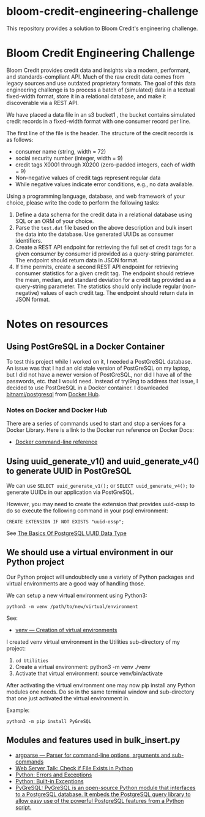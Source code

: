# bloom-credit-engineering-challenge
This repository provides a solution to Bloom Credit's engineering challenge.

# ​Bloom Credit Engineering Challenge
Bloom Credit provides credit data and insights via a modern, performant, and standards-compliant API. Much of the raw credit data comes from legacy sources and use outdated proprietary formats. The goal of this data engineering challenge is to process a batch of (simulated) data in a textual fixed-width format, store it in a relational database, and make it discoverable via a REST API.

We have placed a data file in an s3 bucket1​ ​, the bucket contains simulated credit records in a fixed-width format with one consumer record per line.

The first line of the file is the header. The structure of the credit records is as follows:

* consumer name (string, width = 72)
* social security number (integer, width = 9)
* credit tags X0001 through X0200 (zero-padded integers, each of width = 9)
* Non-negative values of credit tags represent regular data
* While negative values indicate error conditions, e.g., no data available.

Using a programming language, database, and web framework of your choice, please write the code to perform the following tasks:

1. Define a data schema for the credit data in a relational database using SQL or an ORM of your choice.
2. Parse the `test.dat` file based on the above description and bulk insert the data into the database. Use generated UUIDs as consumer identifiers.
3. Create a REST API endpoint for retrieving the full set of credit tags for a given consumer by consumer id provided as a query-string parameter. The endpoint should return data in JSON format.
4. If time permits, create a second REST API endpoint for retrieving consumer statistics for a given credit tag. The endpoint should retrieve the mean, median, and standard deviation for a credit tag provided as a query-string parameter. The statistics should only include regular (non-negative) values of each credit tag. The endpoint should return data in JSON format.

# Notes on resources
## Using PostGreSQL in a Docker Container
To test this project while I worked on it, I needed a PostGreSQL database. An issue was that I had an old stale version of PostGreSQL on my laptop, but I did not have a newer version of PostGreSQL, nor did I have all of the passwords, etc. that I would need. Instead of tryi9ng to address that issue, I decided to use PostGreSQL in a Docker container. I downloaded [bitnami/postgresql](https://hub.docker.com/r/bitnami/postgresql) from [Docker Hub](https://hub.docker.com/).

### Notes on Docker and Docker Hub
There are a series of commands used to start and stop a services for a Docker
Library. Here is a link to the Docker run reference on Docker Docs:

* [Docker command-line reference](https://docs.docker.com/engine/reference/run/)

## Using uuid_generate_v1() and uuid_generate_v4() to generate UUID in PostGreSQL
We can use `SELECT uuid_generate_v1();` or `SELECT uuid_generate_v4();` to
generate UUIDs in our application via PostGreSQL.

However, you may need to create the extension that provides uuid-ossp to
do so execute the following command in your psql environment:

`CREATE EXTENSION IF NOT EXISTS "uuid-ossp";`

See [The Basics Of PostgreSQL UUID Data Type](https://www.postgresqltutorial.com/postgresql-uuid/)

## We should use a virtual environment in our Python project
Our Python project will undoubtedly use a variety of Python packages and
virtual environments are a good way of handling those.

We can setup a new virtual environment using Python3:

`python3 -m venv /path/to/new/virtual/environment`

See:
* [venv — Creation of virtual environments](https://docs.python.org/3/library/venv.html)

I created venv virtual environment in the Utilities sub-directory of my project:
1. `cd Utilities`
2. Create a virtual environment: python3 -m venv ./venv
3. Activate that virtual environment: source venv/bin/activate

After activating the virtual environment one may now pip install any Python
modules one needs. Do so in the same terminal window and sub-directory
that one just activated the virtual environment in.

Example:

`python3 -m pip install PyGreSQL`
## Modules and features used in bulk_insert.py
* [argparse — Parser for command-line options, arguments and sub-commands](https://docs.python.org/3/library/argparse.html)
* [Web Server Talk: Check if File Exists in Python](https://www.webservertalk.com/check-if-file-exists-in-python)
* [Python: Errors and Exceptions](https://docs.python.org/3/tutorial/errors.html)
* [Python: Built-in Exceptions](https://docs.python.org/3/library/exceptions.html)
* [PyGreSQL: PyGreSQL is an open-source Python module that interfaces to a PostgreSQL database. It embeds the PostgreSQL query library to allow easy use of the powerful PostgreSQL features from a Python script.](https://pypi.org/project/PyGreSQL/)
